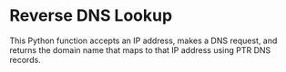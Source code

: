 # Reverse DNS Lookup

This Python function accepts an IP address, makes a DNS request, and returns the domain name that maps to that IP address using PTR DNS records.

